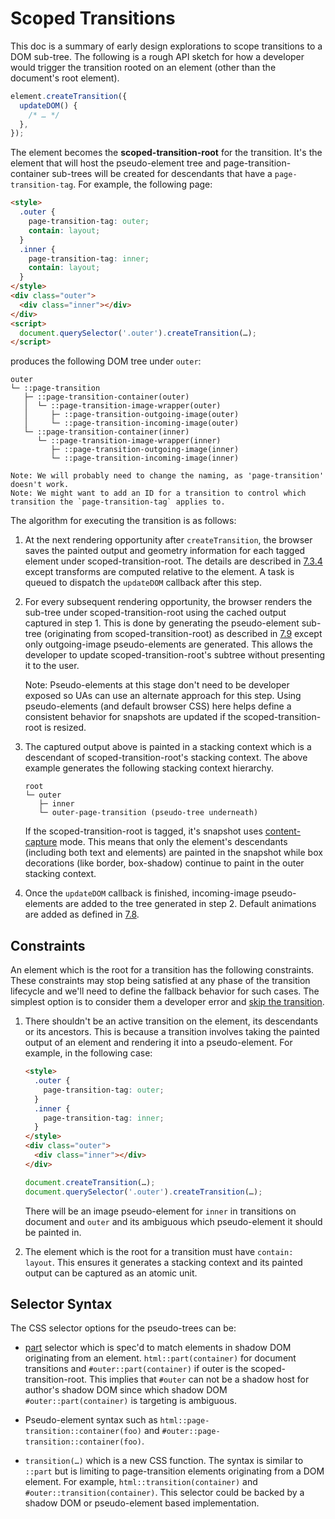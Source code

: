 # Scoped Transitions

This doc is a summary of early design explorations to scope transitions to a DOM sub-tree. The following is a rough API sketch for how a developer would trigger the transition rooted on an element (other than the document's root element).

```js
element.createTransition({
  updateDOM() {
    /* … */
  },
});
```

The element becomes the **scoped-transition-root** for the transition. It's the element that will host the pseudo-element tree and page-transition-container sub-trees will be created for descendants that have a `page-transition-tag`. For example, the following page:

```html
<style>
  .outer {
    page-transition-tag: outer;
    contain: layout;
  }
  .inner {
    page-transition-tag: inner;
    contain: layout;
  }
</style>
<div class="outer">
  <div class="inner"></div>
</div>
<script>
  document.querySelector('.outer').createTransition(…);
</script>
```

produces the following DOM tree under `outer`:

```
outer
└─ ::page-transition
   ├─ ::page-transition-container(outer)
   │  └─ ::page-transition-image-wrapper(outer)
   │     ├─ ::page-transition-outgoing-image(outer)
   │     └─ ::page-transition-incoming-image(outer)
   └─ ::page-transition-container(inner)
      └─ ::page-transition-image-wrapper(inner)
         ├─ ::page-transition-outgoing-image(inner)
         └─ ::page-transition-incoming-image(inner)

Note: We will probably need to change the naming, as 'page-transition' doesn't work.
Note: We might want to add an ID for a transition to control which transition the `page-transition-tag` applies to.
```

The algorithm for executing the transition is as follows:

1. At the next rendering opportunity after `createTransition`, the browser saves the painted output and geometry information for each tagged element under scoped-transition-root. The details are described in [7.3.4](https://drafts.csswg.org/css-shared-element-transitions-1/#perform-an-outgoing-capture-algorithm) except transforms are computed relative to the element. A task is queued to dispatch the `updateDOM` callback after this step.

2. For every subsequent rendering opportunity, the browser renders the sub-tree under scoped-transition-root using the cached output captured in step 1. This is done by generating the pseudo-element sub-tree (originating from scoped-transition-root) as described in [7.9](https://drafts.csswg.org/css-shared-element-transitions-1/#create-transition-pseudo-elements-algorithm) except only outgoing-image pseudo-elements are generated. This allows the developer to update scoped-transition-root's subtree without presenting it to the user.

   Note: Pseudo-elements at this stage don't need to be developer exposed so UAs can use an alternate approach for this step. Using pseudo-elements (and default browser CSS) here helps define a consistent behavior for snapshots are updated if the scoped-transition-root is resized.

3. The captured output above is painted in a stacking context which is a descendant of scoped-transition-root's stacking context. The above example generates the following stacking context hierarchy.

   ```
   root
   └─ outer
      ├─ inner
      └─ outer-page-transition (pseudo-tree underneath)
   ```

   If the scoped-transition-root is tagged, it's snapshot uses [content-capture](https://github.com/WICG/shared-element-transitions/blob/main/explainer.md#more-granular-style-capture) mode. This means that only the element's descendants (including both text and elements) are painted in the snapshot while box decorations (like border, box-shadow) continue to paint in the outer stacking context.

4. Once the `updateDOM` callback is finished, incoming-image pseudo-elements are added to the tree generated in step 2. Default animations are added as defined in [7.8](https://drafts.csswg.org/css-shared-element-transitions-1/#animate-a-page-transition-algorithm).

## Constraints

An element which is the root for a transition has the following constraints. These constraints may stop being satisfied at any phase of the transition lifecycle and we'll need to define the fallback behavior for such cases. The simplest option is to consider them a developer error and [skip the transition](https://drafts.csswg.org/css-shared-element-transitions-1/#skip-the-page-transition).

1. There shouldn't be an active transition on the element, its descendants or its ancestors. This is because a transition involves taking the painted output of an element and rendering it into a pseudo-element. For example, in the following case:

   ```html
   <style>
     .outer {
       page-transition-tag: outer;
     }
     .inner {
       page-transition-tag: inner;
     }
   </style>
   <div class="outer">
     <div class="inner"></div>
   </div>
   ```

   ```js
   document.createTransition(…);
   document.querySelector('.outer').createTransition(…);
   ```

   There will be an image pseudo-element for `inner` in transitions on document and `outer` and its ambiguous which pseudo-element it should be painted in.

2. The element which is the root for a transition must have `contain: layout`. This ensures it generates a stacking context and its painted output can be captured as an atomic unit.

## Selector Syntax

The CSS selector options for the pseudo-trees can be:

- [part](https://w3c.github.io/csswg-drafts/css-shadow-parts-1/#part) selector which is spec'd to match elements in shadow DOM originating from an element. `html::part(container)` for document transitions and `#outer::part(container)` if outer is the scoped-transition-root. This implies that `#outer` can not be a shadow host for author's shadow DOM since which shadow DOM `#outer::part(container)` is targeting is ambiguous.

- Pseudo-element syntax such as `html::page-transition::container(foo)` and `#outer::page-transition::container(foo)`.

- `transition(…)` which is a new CSS function. The syntax is similar to `::part` but is limiting to page-transition elements originating from a DOM element. For example, `html::transition(container)` and `#outer::transition(container)`. This selector could be backed by a shadow DOM or pseudo-element based implementation.

